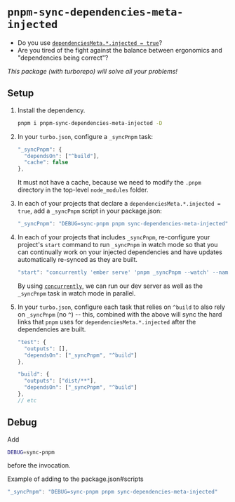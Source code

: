 # `pnpm-sync-dependencies-meta-injected`


- Do you use [`dependenciesMeta.*.injected = true`](https://pnpm.io/package_json#dependenciesmetainjected)?
- Are you tired of the fight against the balance between ergonomics and "dependencies being correct"?

_This package (with turborepo) will solve all your problems!_

## Setup

1. Install the dependency.

    ```bash
    pnpm i pnpm-sync-dependencies-meta-injected -D
    ```
2. In your `turbo.json`, configure a `_syncPnpm` task:
    ```js
    "_syncPnpm": {
      "dependsOn": ["^build"],
      "cache": false
    },
    ```
    It must not have a cache, because we need to modify the `.pnpm` directory in the top-level `node_modules` folder.
3. In each of your projects that declare a `dependenciesMeta.*.injected = true`, add a `_syncPnpm` script in your package.json:
    ```js
    "_syncPnpm": "DEBUG=sync-pnpm pnpm sync-dependencies-meta-injected"
    ```
4. In each of your projects that includes `_syncPnpm`, re-configure your project's `start` command to run `_syncPnpm` in watch mode so that you can continually work on your injected dependencies and have updates automatically re-synced as they are built.
    ```js
    "start": "concurrently 'ember serve' 'pnpm _syncPnpm --watch' --names 'tests serve,tests sync deps'",
    ```
    By using [`concurrently`](https://github.com/open-cli-tools/concurrently), we can run our dev server as well as the `_syncPnpm` task in watch mode in parallel.

5. In your `turbo.json`, configure each task that relies on `^build` to also rely on `_syncPnpm` (no `^`) -- this, combined with the above will sync the hard links that `pnpm` uses for `dependenciesMeta.*.injected` after the dependencies are built.
    ```js
    "test": {
      "outputs": [],
      "dependsOn": ["_syncPnpm", "^build"]
    },

    "build": {
      "outputs": ["dist/**"],
      "dependsOn": ["_syncPnpm", "^build"]
    },
    // etc
    ```


## Debug

Add
```bash
DEBUG=sync-pnpm
```
before the invocation.

Example of adding to the package.json#scripts

```js
"_syncPnpm": "DEBUG=sync-pnpm pnpm sync-dependencies-meta-injected"
```

